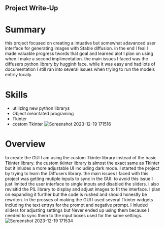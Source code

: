 ## Project Write-Up ##
# Summary #
this project focused on creating a intuative but somewhat adavanced user interface for generating images with Stable diffusion. in the end I feal I made valuable progress twords that goal and learned alot I plan on using when I make a second implimentation. the main issues I faced was the diffusers python library by hugginh face. while it was easy and had lots of documentation I still ran into several issues when trying to run the models entirly localy.

# Skills #
- utilizing new python librarys
- Object oreantated programing
- Tkinter
- costom Tkinter
![Screenshot 2023-12-19 171516](https://github.com/FantasticMrCat42/2023-2024/assets/129550102/ac3fc111-dd4d-4ed7-824a-c6327fd83e3f)

# Overview #

to create the GUI I am using the custom Tkinter library instead of the basic Tkinter library. the custom tkinter library is almost the exact same as Tkinter but it inludes a more adjustable UI including dark mode. I started the project by trying to learn the Diffusers library. the main issues I faced with this project was getting mutiple inputs to sync in the GUI. to avoid this issue I just limited the user interface to single inputs and disabled the sliders. i also revisitid the PIL library to display and adjust images to fit the interface. I plan on expanding it further but the code is rushed and should honestly be rewriten. In the prosses of making the GUI I used several Tkinter widgets including the text entrys for the prompt and negative prompt. I inluded sliders for adjusting settings but Never ended up using them because I needed to sync them to the input boxes used for the same settings.
![Screenshot 2023-12-19 171534](https://github.com/FantasticMrCat42/2023-2024/assets/129550102/17d4dc1a-b5a4-4209-b851-bf74af522035)
